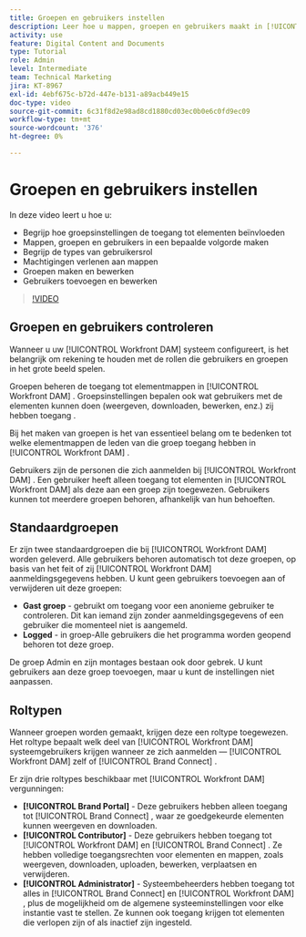 ```yaml
---
title: Groepen en gebruikers instellen
description: Leer hoe u mappen, groepen en gebruikers maakt in [!UICONTROL Workfront DAM] . Begrijp de types van gebruikersrol en verlenen toestemmingen aan omslagen.
activity: use
feature: Digital Content and Documents
type: Tutorial
role: Admin
level: Intermediate
team: Technical Marketing
jira: KT-8967
exl-id: 4ebf675c-b72d-447e-b131-a89acb449e15
doc-type: video
source-git-commit: 6c31f8d2e98ad8cd1880cd03ec0b0e6c0fd9ec09
workflow-type: tm+mt
source-wordcount: '376'
ht-degree: 0%

---
```


# Groepen en gebruikers instellen

In deze video leert u hoe u:

* Begrijp hoe groepsinstellingen de toegang tot elementen beïnvloeden
* Mappen, groepen en gebruikers in een bepaalde volgorde maken
* Begrijp de types van gebruikersrol
* Machtigingen verlenen aan mappen
* Groepen maken en bewerken
* Gebruikers toevoegen en bewerken

>[!VIDEO](https://video.tv.adobe.com/v/335230/?quality=12&learn=on)

## Groepen en gebruikers controleren

Wanneer u uw [!UICONTROL Workfront DAM] systeem configureert, is het belangrijk om rekening te houden met de rollen die gebruikers en groepen in het grote beeld spelen.

Groepen beheren de toegang tot elementmappen in [!UICONTROL Workfront DAM] . Groepsinstellingen bepalen ook wat gebruikers met de elementen kunnen doen (weergeven, downloaden, bewerken, enz.) zij hebben toegang .

Bij het maken van groepen is het van essentieel belang om te bedenken tot welke elementmappen de leden van die groep toegang hebben in [!UICONTROL Workfront DAM] .

Gebruikers zijn de personen die zich aanmelden bij [!UICONTROL Workfront DAM] . Een gebruiker heeft alleen toegang tot elementen in [!UICONTROL Workfront DAM] als deze aan een groep zijn toegewezen. Gebruikers kunnen tot meerdere groepen behoren, afhankelijk van hun behoeften.

## Standaardgroepen

Er zijn twee standaardgroepen die bij [!UICONTROL Workfront DAM] worden geleverd. Alle gebruikers behoren automatisch tot deze groepen, op basis van het feit of zij [!UICONTROL Workfront DAM] aanmeldingsgegevens hebben. U kunt geen gebruikers toevoegen aan of verwijderen uit deze groepen:

* **Gast groep** - gebruikt om toegang voor een anonieme gebruiker te controleren. Dit kan iemand zijn zonder aanmeldingsgegevens of een gebruiker die momenteel niet is aangemeld.
* **Logged** - in groep-Alle gebruikers die het programma worden geopend behoren tot deze groep.

De groep Admin en zijn montages bestaan ook door gebrek. U kunt gebruikers aan deze groep toevoegen, maar u kunt de instellingen niet aanpassen.

## Roltypen

Wanneer groepen worden gemaakt, krijgen deze een roltype toegewezen. Het roltype bepaalt welk deel van [!UICONTROL Workfront DAM] systeemgebruikers krijgen wanneer ze zich aanmelden — [!UICONTROL Workfront DAM] zelf of [!UICONTROL Brand Connect] .

Er zijn drie roltypes beschikbaar met [!UICONTROL Workfront DAM] vergunningen:

* **[!UICONTROL Brand Portal]** - Deze gebruikers hebben alleen toegang tot [!UICONTROL Brand Connect] , waar ze goedgekeurde elementen kunnen weergeven en downloaden.
* **[!UICONTROL Contributor]** - Deze gebruikers hebben toegang tot [!UICONTROL Workfront DAM] en [!UICONTROL Brand Connect] . Ze hebben volledige toegangsrechten voor elementen en mappen, zoals weergeven, downloaden, uploaden, bewerken, verplaatsen en verwijderen.
* **[!UICONTROL Administrator]** - Systeembeheerders hebben toegang tot alles in [!UICONTROL Brand Connect] en [!UICONTROL Workfront DAM] , plus de mogelijkheid om de algemene systeeminstellingen voor elke instantie vast te stellen. Ze kunnen ook toegang krijgen tot elementen die verlopen zijn of als inactief zijn ingesteld.

<!-- 
Learn more graphic & documentation article link, below
* Understanding the difference between Workfront licenses and Workfront DAM role types
* -->
